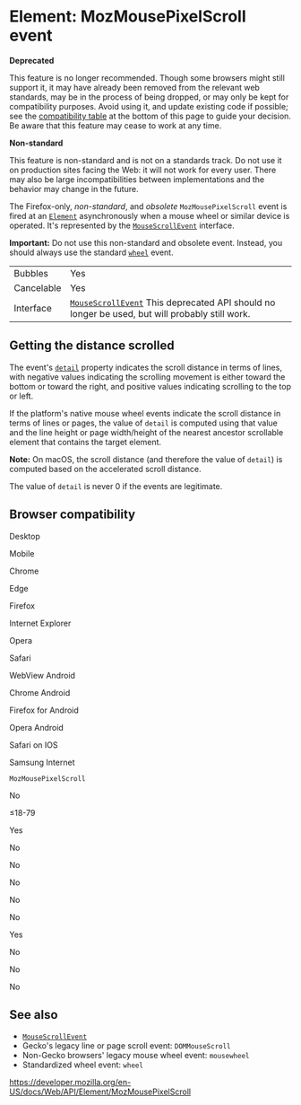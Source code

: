 Element: MozMousePixelScroll event
==================================

**Deprecated**

This feature is no longer recommended. Though some browsers might still support it, it may have already been removed from the relevant web standards, may be in the process of being dropped, or may only be kept for compatibility purposes. Avoid using it, and update existing code if possible; see the [compatibility table](#browser_compatibility) at the bottom of this page to guide your decision. Be aware that this feature may cease to work at any time.

**Non-standard**

This feature is non-standard and is not on a standards track. Do not use it on production sites facing the Web: it will not work for every user. There may also be large incompatibilities between implementations and the behavior may change in the future.

The Firefox-only, *non-standard*, and *obsolete* `MozMousePixelScroll` event is fired at an [`Element`](../element) asynchronously when a mouse wheel or similar device is operated. It's represented by the [`MouseScrollEvent`](../mousescrollevent) interface.

**Important:** Do not use this non-standard and obsolete event. Instead, you should always use the standard [`wheel`](wheel_event) event.

<table><tbody><tr class="odd"><td>Bubbles</td><td>Yes</td></tr><tr class="even"><td>Cancelable</td><td>Yes</td></tr><tr class="odd"><td>Interface</td><td><a href="../mousescrollevent"><code>MouseScrollEvent</code></a> <span class="icon deprecated" data-viewbox="0 0 100 100" data-xmlns="http://www.w3.org/2000/svg" data-role="img"> This deprecated API should no longer be used, but will probably still work. </span></td></tr></tbody></table>

Getting the distance scrolled
-----------------------------

The event's [`detail`](../uievent/detail) property indicates the scroll distance in terms of lines, with negative values indicating the scrolling movement is either toward the bottom or toward the right, and positive values indicating scrolling to the top or left.

If the platform's native mouse wheel events indicate the scroll distance in terms of lines or pages, the value of `detail` is computed using that value and the line height or page width/height of the nearest ancestor scrollable element that contains the target element.

**Note:** On macOS, the scroll distance (and therefore the value of `detail`) is computed based on the accelerated scroll distance.

The value of `detail` is never 0 if the events are legitimate.

Browser compatibility
---------------------

Desktop

Mobile

Chrome

Edge

Firefox

Internet Explorer

Opera

Safari

WebView Android

Chrome Android

Firefox for Android

Opera Android

Safari on IOS

Samsung Internet

`MozMousePixelScroll`

No

≤18-79

Yes

No

No

No

No

No

Yes

No

No

No

See also
--------

-   [`MouseScrollEvent`](../mousescrollevent)
-   Gecko's legacy line or page scroll event: `DOMMouseScroll`
-   Non-Gecko browsers' legacy mouse wheel event: `mousewheel`
-   Standardized wheel event: `wheel`

<a href="https://developer.mozilla.org/en-US/docs/Web/API/Element/MozMousePixelScroll" class="_attribution-link">https://developer.mozilla.org/en-US/docs/Web/API/Element/MozMousePixelScroll</a>
